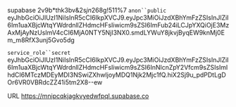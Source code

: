 supabase 2v9b*thk3bv&2s$jn26$8g!511%7
`anon``public` eyJhbGciOiJIUzI1NiIsInR5cCI6IkpXVCJ9.eyJpc3MiOiJzdXBhYmFzZSIsInJlZiI6Im1uaXBjcWtqYWdrdnllZHdmcHFsIiwicm9sZSI6ImFub24iLCJpYXQiOjE3MzAxMjAyNzUsImV4cCI6MjA0NTY5NjI3NX0.smdLYWuY8jkvjByqEW9knMj0Em_m8RfX3unj5Gvo5dg

`service_role``secret`
eyJhbGciOiJIUzI1NiIsInR5cCI6IkpXVCJ9.eyJpc3MiOiJzdXBhYmFzZSIsInJlZiI6Im1uaXBjcWtqYWdrdnllZHdmcHFsIiwicm9sZSI6InNlcnZpY2Vfcm9sZSIsImlhdCI6MTczMDEyMDI3NSwiZXhwIjoyMDQ1Njk2Mjc1fQ.hiX2Sj9u_pdPDtLgDOr6VR0VBRdcZZ41i5tm2X8--ew

URL
https://mnipcqkjagkvyedwfpql.supabase.co